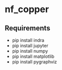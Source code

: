 # nf_copper

## Requirements

* pip install indra
* pip install jupyter
* pip install numpy
* pip install matplotlib
* pip install pygraphviz
